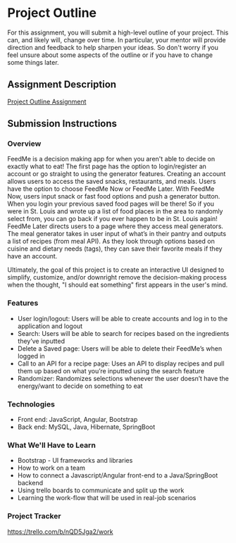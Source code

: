 # Project Outline
For this assignment, you will submit a high-level outline of your project. This can, and likely will, change over time. In particular, your mentor will provide direction and feedback to help sharpen your ideas. So don't worry if you feel unsure about some aspects of the outline or if you have to change some things later.

## Assignment Description
[Project Outline Assignment](https://education.launchcode.org/liftoff/modules/assignments/project-outline)

## Submission Instructions

### Overview
FeedMe is a decision making app for when you aren't able to decide on exactly what to eat! The first page has the option to login/register an account or go straight to using the generator features. Creating an account allows users to access the saved snacks, restaurants, and meals. Users have the option to choose FeedMe Now or FeedMe Later. With FeedMe Now, users input snack or fast food options and push a generator button. When you login your previous saved food pages will be there! So if you were in St. Louis and wrote up a list of food places in the area to randomly select from, you can go back if you ever happen to be in St. Louis again!
FeedMe Later directs users to a page where they access meal generators. The meal generator takes in user input of what’s in their pantry and outputs a list of recipes (from meal API). As they look through options based on cuisine and dietary needs (tags), they can save their favorite meals if they have an account. 

Ultimately, the goal of this project is to create an interactive UI designed to simplify, customize, and/or downright remove the decision-making process when the thought, "I should eat something" first appears in the user's mind.
### Features
- User login/logout: Users will be able to create accounts and log in to the application and logout
- Search: Users will be able to search for recipes based on the ingredients they’ve inputted
- Delete a Saved page: Users will be able to delete their FeedMe’s when logged in
- Call to an API for a recipe page: Uses an API to display recipes and pull them up based on what you’re inputted using the search feature
- Randomizer: Randomizes selections whenever the user doesn’t have the energy/want to decide on something to eat

### Technologies
- Front end: JavaScript, Angular, Bootstrap
- Back end: MySQL, Java, Hibernate, SpringBoot

### What We'll Have to Learn
- Bootstrap - UI frameworks and libraries
- How to work on a team
- How to connect a Javascript/Angular front-end to a Java/SpringBoot backend
- Using trello boards to communicate and split up the work
- Learning the work-flow that will be used in real-job scenarios

### Project Tracker
https://trello.com/b/nQD5Jga2/work
